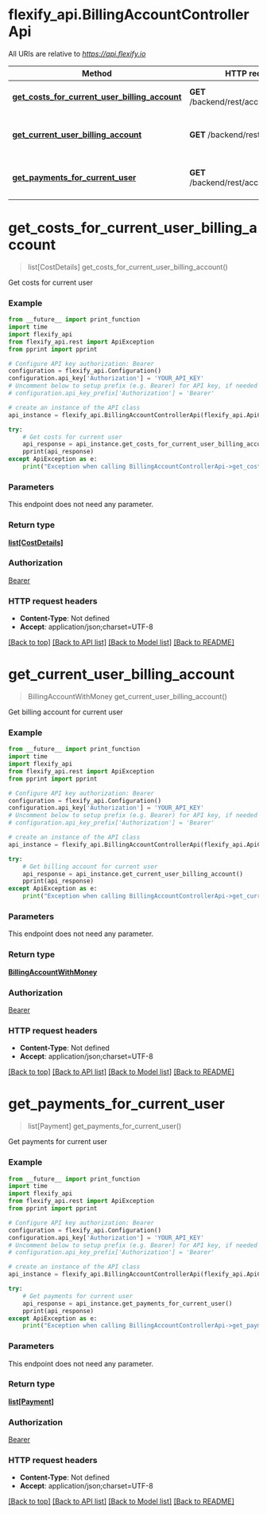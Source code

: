 # flexify_api.BillingAccountControllerApi

All URIs are relative to *https://api.flexify.io*

Method | HTTP request | Description
------------- | ------------- | -------------
[**get_costs_for_current_user_billing_account**](BillingAccountControllerApi.md#get_costs_for_current_user_billing_account) | **GET** /backend/rest/account/costs | Get costs for current user
[**get_current_user_billing_account**](BillingAccountControllerApi.md#get_current_user_billing_account) | **GET** /backend/rest/account | Get billing account for current user
[**get_payments_for_current_user**](BillingAccountControllerApi.md#get_payments_for_current_user) | **GET** /backend/rest/account/payments | Get payments for current user


# **get_costs_for_current_user_billing_account**
> list[CostDetails] get_costs_for_current_user_billing_account()

Get costs for current user

### Example
```python
from __future__ import print_function
import time
import flexify_api
from flexify_api.rest import ApiException
from pprint import pprint

# Configure API key authorization: Bearer
configuration = flexify_api.Configuration()
configuration.api_key['Authorization'] = 'YOUR_API_KEY'
# Uncomment below to setup prefix (e.g. Bearer) for API key, if needed
# configuration.api_key_prefix['Authorization'] = 'Bearer'

# create an instance of the API class
api_instance = flexify_api.BillingAccountControllerApi(flexify_api.ApiClient(configuration))

try:
    # Get costs for current user
    api_response = api_instance.get_costs_for_current_user_billing_account()
    pprint(api_response)
except ApiException as e:
    print("Exception when calling BillingAccountControllerApi->get_costs_for_current_user_billing_account: %s\n" % e)
```

### Parameters
This endpoint does not need any parameter.

### Return type

[**list[CostDetails]**](CostDetails.md)

### Authorization

[Bearer](../README.md#Bearer)

### HTTP request headers

 - **Content-Type**: Not defined
 - **Accept**: application/json;charset=UTF-8

[[Back to top]](#) [[Back to API list]](../README.md#documentation-for-api-endpoints) [[Back to Model list]](../README.md#documentation-for-models) [[Back to README]](../README.md)

# **get_current_user_billing_account**
> BillingAccountWithMoney get_current_user_billing_account()

Get billing account for current user

### Example
```python
from __future__ import print_function
import time
import flexify_api
from flexify_api.rest import ApiException
from pprint import pprint

# Configure API key authorization: Bearer
configuration = flexify_api.Configuration()
configuration.api_key['Authorization'] = 'YOUR_API_KEY'
# Uncomment below to setup prefix (e.g. Bearer) for API key, if needed
# configuration.api_key_prefix['Authorization'] = 'Bearer'

# create an instance of the API class
api_instance = flexify_api.BillingAccountControllerApi(flexify_api.ApiClient(configuration))

try:
    # Get billing account for current user
    api_response = api_instance.get_current_user_billing_account()
    pprint(api_response)
except ApiException as e:
    print("Exception when calling BillingAccountControllerApi->get_current_user_billing_account: %s\n" % e)
```

### Parameters
This endpoint does not need any parameter.

### Return type

[**BillingAccountWithMoney**](BillingAccountWithMoney.md)

### Authorization

[Bearer](../README.md#Bearer)

### HTTP request headers

 - **Content-Type**: Not defined
 - **Accept**: application/json;charset=UTF-8

[[Back to top]](#) [[Back to API list]](../README.md#documentation-for-api-endpoints) [[Back to Model list]](../README.md#documentation-for-models) [[Back to README]](../README.md)

# **get_payments_for_current_user**
> list[Payment] get_payments_for_current_user()

Get payments for current user

### Example
```python
from __future__ import print_function
import time
import flexify_api
from flexify_api.rest import ApiException
from pprint import pprint

# Configure API key authorization: Bearer
configuration = flexify_api.Configuration()
configuration.api_key['Authorization'] = 'YOUR_API_KEY'
# Uncomment below to setup prefix (e.g. Bearer) for API key, if needed
# configuration.api_key_prefix['Authorization'] = 'Bearer'

# create an instance of the API class
api_instance = flexify_api.BillingAccountControllerApi(flexify_api.ApiClient(configuration))

try:
    # Get payments for current user
    api_response = api_instance.get_payments_for_current_user()
    pprint(api_response)
except ApiException as e:
    print("Exception when calling BillingAccountControllerApi->get_payments_for_current_user: %s\n" % e)
```

### Parameters
This endpoint does not need any parameter.

### Return type

[**list[Payment]**](Payment.md)

### Authorization

[Bearer](../README.md#Bearer)

### HTTP request headers

 - **Content-Type**: Not defined
 - **Accept**: application/json;charset=UTF-8

[[Back to top]](#) [[Back to API list]](../README.md#documentation-for-api-endpoints) [[Back to Model list]](../README.md#documentation-for-models) [[Back to README]](../README.md)

